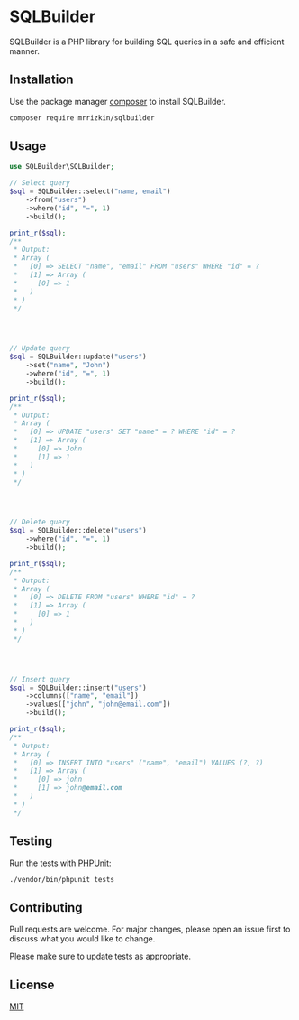 # SQLBuilder

SQLBuilder is a PHP library for building SQL queries in a safe and efficient manner.

## Installation

Use the package manager [composer](https://getcomposer.org/) to install SQLBuilder.

```sh
composer require mrrizkin/sqlbuilder
```

## Usage

```php
use SQLBuilder\SQLBuilder;

// Select query
$sql = SQLBuilder::select("name, email")
    ->from("users")
    ->where("id", "=", 1)
    ->build();

print_r($sql);
/**
 * Output:
 * Array (
 *   [0] => SELECT "name", "email" FROM "users" WHERE "id" = ?
 *   [1] => Array (
 *     [0] => 1
 *   )
 * )
 */




// Update query
$sql = SQLBuilder::update("users")
    ->set("name", "John")
    ->where("id", "=", 1)
    ->build();

print_r($sql);
/**
 * Output:
 * Array (
 *   [0] => UPDATE "users" SET "name" = ? WHERE "id" = ?
 *   [1] => Array (
 *     [0] => John
 *     [1] => 1
 *   )
 * )
 */




// Delete query
$sql = SQLBuilder::delete("users")
    ->where("id", "=", 1)
    ->build();

print_r($sql);
/**
 * Output:
 * Array (
 *   [0] => DELETE FROM "users" WHERE "id" = ?
 *   [1] => Array (
 *     [0] => 1
 *   )
 * )
 */




// Insert query
$sql = SQLBuilder::insert("users")
    ->columns(["name", "email"])
    ->values(["john", "john@email.com"])
    ->build();

print_r($sql);
/**
 * Output:
 * Array (
 *   [0] => INSERT INTO "users" ("name", "email") VALUES (?, ?)
 *   [1] => Array (
 *     [0] => john
 *     [1] => john@email.com
 *   )
 * )
 */
```

## Testing

Run the tests with [PHPUnit](https://phpunit.de/):

```sh
./vendor/bin/phpunit tests
```

## Contributing

Pull requests are welcome. For major changes, please open an issue first to discuss what you would like to change.

Please make sure to update tests as appropriate.

## License

[MIT](/LICENSE)